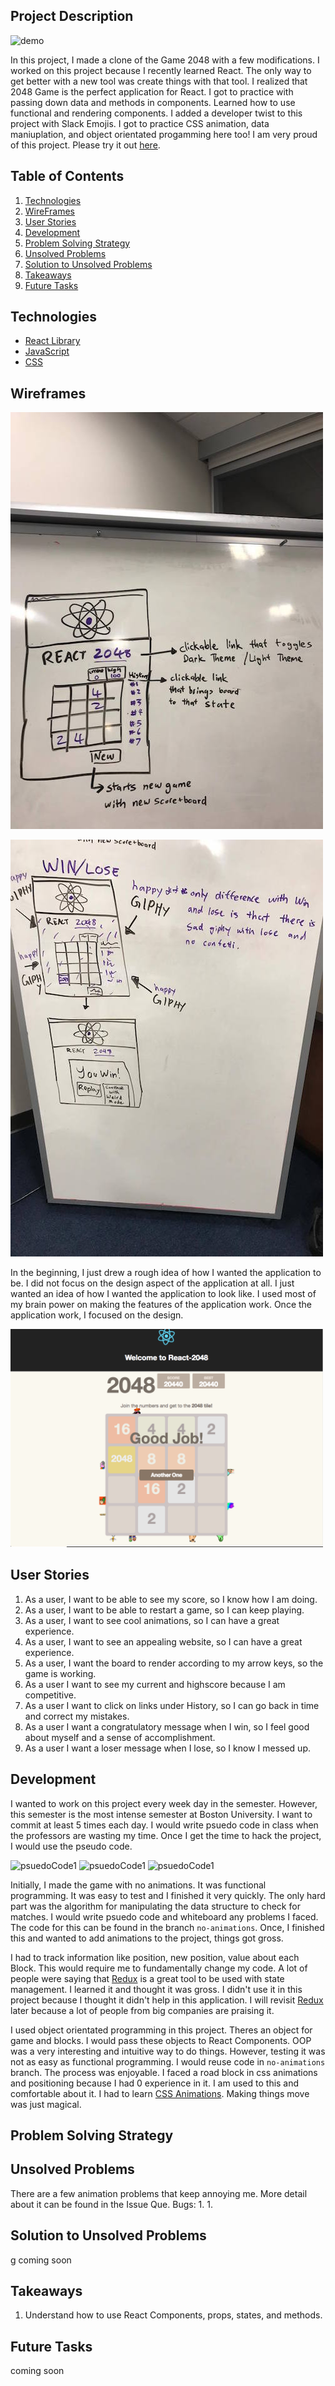 ## Project Description

![demo](https://thumbs.gfycat.com/DimwittedWeirdIsopod-size_restricted.gif)

  In this project, I made a clone of the Game 2048 with a few modifications. I worked
on this project because I recently learned React. The only way to get better
with a new tool was create things with that tool. I realized that 2048 Game is the perfect
application for React. I got to practice with passing down data and methods in
components. Learned how to use functional and rendering components.
I added a developer twist to this project with Slack Emojis. I got to practice
CSS animation, data maniuplation, and object orientated progamming here too!
I am very proud of this project. Please try it out [here](https://kailinc.github.io/react-2048/).

## Table of Contents

1. [Technologies](#technologies)
2. [WireFrames](#wireframes)
3. [User Stories](#user-stories)
4. [Development](#development)
5. [Problem Solving Strategy](#problem-solving-strategy)
6. [Unsolved Problems](#unsolved-problems)
7. [Solution to Unsolved Problems](#solution-to-unsolved-problems)
8. [Takeaways](#takeaways)
9. [Future Tasks](#future-tasks)

## Technologies

-   [React Library](https://reactjs.org/)
-   [JavaScript](https://www.javascript.com/)
-   [CSS](https://developer.mozilla.org/en-US/docs/Web/CSS)


## Wireframes

![Wireframe](public/wireframe1.jpg)

![Wireframe](public/wireframe2.jpg)

  In the beginning, I just drew a rough idea of how I wanted the application to
be. I did not focus on the design aspect of the application at all. I just wanted
an idea of how I wanted the application to look like. I used most of my brain power
on making the features of the application work. Once the application work, I focused
on the design.

<img src="public/landingPage.png" alt="landingPage" style="width: 500px;"/>

## User Stories

  1. As a user, I want to be able to see my score, so I know how I am doing.
  2. As a user, I want to be able to restart a game, so I can keep playing.
  3. As a user, I want to see cool animations, so I can have a great experience.
  4. As a user, I want to see an appealing website, so I can have a great experience.
  5. As a user, I want the board to render according to my arrow keys, so the game is working.
  6. As a user I want to see my current and highscore because I am competitive.
  7. As a user I want to click on links under History, so I can go back in time and correct my mistakes.
  8. As a user I want a congratulatory message when I win, so I feel good about myself and a sense of accomplishment.
  9. As a user I want a loser message when I lose, so I know I messed up.

## Development

  I wanted to work on this project every week day in the semester. However, this semester
is the most intense semester at Boston University. I want to commit at least
5 times each day. I would write psuedo code in class when the professors are
wasting my time. Once I get the time to hack the project, I would use the pseudo
code.

![psuedoCode1](address)
![psuedoCode1](address)
![psuedoCode1](address)

  Initially, I made the game with no animations. It was functional programming.
It was easy to test and I finished it very quickly. The only hard part was
the algorithm for manipulating the data structure to check for matches. I would
write psuedo code and whiteboard any problems I faced. The code for this can be
found in the branch `no-animations`. Once, I finished this and wanted to add animations
to the project, things got gross.

  I had to track information like position, new position, value about each Block.
This would require me to fundamentally change my code. A lot of people were saying
that [Redux](https://redux.js.org/) is a great tool to be used with state management.
I learned it and thought it was gross. I didn't use it in this project because
I thought it didn't help in this application. I will revisit [Redux](https://redux.js.org/) later because
a lot of people from big companies are praising it.

  I used object orientated programming in this project. Theres an object for game and
blocks. I would pass these objects to React Components. OOP was a very interesting and
intuitive way to do things. However, testing it was not as easy as functional programming.
I would reuse code in `no-animations` branch. The process was enjoyable. I faced a
road block in css animations and positioning because I had 0 experience in it. I
am used to this and comfortable about it. I had to learn [CSS Animations](https://www.w3schools.com/css/css3_animations.asp). Making things move
was just magical.

## Problem Solving Strategy



## Unsolved Problems

There are a few animation problems that keep annoying me. More detail about it
can be found in the Issue Que.
  Bugs:
  1.
  1.

## Solution to Unsolved Problems
g
coming soon

## Takeaways

1. Understand how to use React Components, props, states, and methods.

## Future Tasks

coming soon
